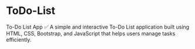 # ToDo-List
To-Do List App ✅ A simple and interactive To-Do List application built using HTML, CSS, Bootstrap, and JavaScript that helps users manage tasks efficiently.
